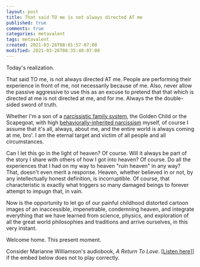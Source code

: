 ```yaml
---
layout: post
title: That said TO me is not always directed AT me
published: true
comments: true
categories: metavalent
tags: metavalent
created: 2021-03-26T08:01:57-07:00
modified: 2021-03-26T08:35:40-07:00
---
```


Today's realization.

That said TO me, is not always directed AT me. People are performing their experience in front of me, not necessarily because of me. Also, never allow the passive aggressive to use this as an excuse to pretend that that which is directed at me is not directed at me, and for me. Always the the double-sided sword of truth.

Whether I'm a son of a [narcissistic family system](https://metavalent.com/2021/03/19/13-53-00.html), the Golden Child or the Scapegoat, with high [behaviorally-inherited narcissism](https://metavalent.com/2021/03/19/13-53-00.html) myself, of course I assume that it's all, always, about me, and the entire world is always coming at me, bro'. I am the eternal target and victim of all people and all circumstances.

Can I let this go in the light of heaven? Of course. Will it always be part of the story I share with others of how I got into heaven? Of course. Do all the experiences that I had on my way to heaven "ruin heaven" in any way? That, doesn't even merit a response. Heaven, whether believed in or not, by any intellectually honest definition, is incorruptible. Of course, that characteristic is exactly what triggers so many damaged beings to forever attempt to impugn that, in vain. 

Now is the opportunity to let go of our painful childhood distorted cartoon images of an inaccessible, impenetrable, condemning heaven, and integrate everything that we have learned from science, physics, and exploration of all the great world philosophies and traditions and arrive ourselves, in this very instant.

Welcome home. This present moment.

Consider Marianne Williamson's audiobook, *A Return To Love*. [[Listen here](https://youtu.be/6g0WmRlh5S8)]] if the embed below does not to play correctly.

<!-- Responsive video embed for YouTube, Vimeo, etc. Uncomment, if needed. -->

<!-- <div class="embed-container"><iframe width="560" height="315" src="https://youtu.be/6g0WmRlh5S8" title="YouTube video player" frameborder="0" allow="accelerometer; autoplay; clipboard-write; encrypted-media; gyroscope; picture-in-picture" allowfullscreen></iframe></div> -->